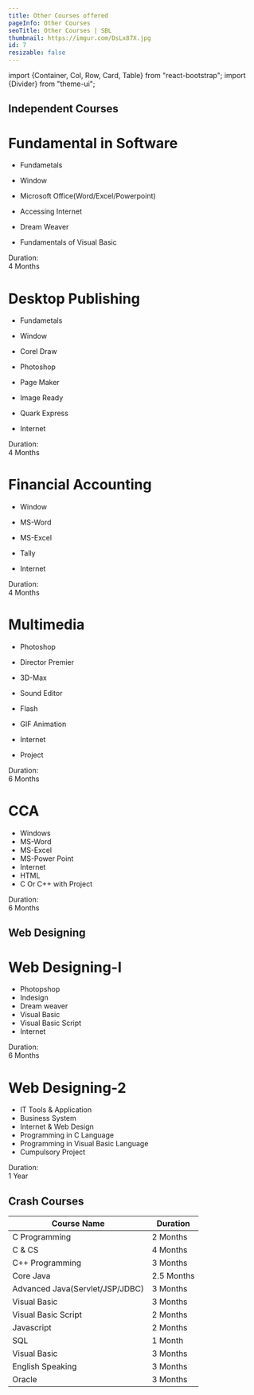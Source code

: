 ```yaml
---
title: Other Courses offered
pageInfo: Other Courses
seoTitle: Other Courses | SBL
thumbnail: https://imgur.com/DsLx87X.jpg
id: 7
resizable: false
---
```


import {Container, Col, Row, Card, Table} from "react-bootstrap";
import {Divider} from "theme-ui";

<Container>
<Row>
<Col lg={12} sm={12}>

<section id="Independent Courses">

## Independent Courses
</section>
<Divider />

</Col>
</Row>
</Container>

<Container>
<Row className="justify-content-center">
<div class="course-card">
<Col lg={4} md={6} sm={8} xs={12}>
  <div id="course-container">
  <div class="funda-img"></div>
  <h1 class="funda">
    Fundamental in Software
  </h1>
  <div class="description">


- Fundametals
- Window
- Microsoft Office(Word/Excel/Powerpoint)
- Accessing Internet
- Dream Weaver
- Fundamentals of Visual Basic



  </div>
   <footer class="funda-footer">
   Duration:
   <div class="footer-text">
   4 Months
   </div>
  </footer>
</div>
</Col>
</div>

<div class="course-card">
<Col lg={4} md={6} sm={8} xs={12}>
  <div id="course-container">
  <div class="dtp-img"></div>
  <h1 class="dtp">
    Desktop Publishing
  </h1>
  <div class="description">


- Fundametals
- Window
- Corel Draw
- Photoshop
- Page Maker
- Image Ready
- Quark Express
- Internet



  </div>
   <footer class="dtp-footer">
   Duration:
   <div class="footer-text">
   4 Months
   </div>
  </footer>
</div>
</Col>
</div>

<div class="course-card">
<Col lg={4} md={6} sm={8} xs={12}>
  <div id="course-container">
  <div class="fin-img"></div>
  <h1 class="fin">
    Financial Accounting
  </h1>
  <div class="description">


- Window
- MS-Word
- MS-Excel
- Tally
- Internet


  </div>
   <footer class="fin-footer">
   Duration:
   <div class="footer-text">
   4 Months
   </div>
  </footer>
</div>
</Col>
</div>

<div class="course-card">
<Col lg={4} md={6} sm={8} xs={12}>
  <div id="course-container">
  <div class="multi-img"></div>
  <h1 class="multi">
    Multimedia
  </h1>
  <div class="description">


- Photoshop
- Director Premier
- 3D-Max
- Sound Editor
- Flash
- GIF Animation
- Internet
- Project


  </div>
   <footer class="multi-footer">
   Duration:
   <div class="footer-text">
   6 Months
   </div>
  </footer>
</div>
</Col>
</div>

<div class="course-card">
<Col lg={4} md={6} sm={8} xs={12}>
  <div id="course-container">
  <div class="cca-img"></div>
  <h1 class="cca">
    CCA
  </h1>
  <div class="description">


- Windows
- MS-Word
- MS-Excel
- MS-Power Point
- Internet
- HTML
- C Or C++ with Project

  

</div>
   <footer class="cca-footer">
   Duration:
   <div class="footer-text">
   6 Months
   </div>
  </footer>
</div>
</Col>
</div>

</Row>
</Container>

<Container>
<Row>
<Col sm={12}>

<section id="Web Designing">

## Web Designing
</section>
<Divider />

</Col>
</Row>
</Container>

<Container>
<Row className="justify-content-center">
<div class="course-card">
<Col lg={4} md={6} sm={8} xs={12}>
  <div id="course-container">
  <div class="webi-img"></div>
  <h1 class="webi">
    Web Designing-I
  </h1>
  <div class="description">


- Photopshop
- Indesign
- Dream weaver
- Visual Basic
- Visual Basic Script
- Internet

  

</div>
   <footer class="webi-footer">
   Duration:
   <div class="footer-text">
   6 Months
   </div>
  </footer>
</div>
</Col>
</div>

<div class="course-card">
<Col lg={4} md={6} sm={8} xs={12}>
  <div id="course-container">
  <div class="webii-img"></div>
  <h1 class="webii">
    Web Designing-2
  </h1>
  <div class="description">


- IT Tools & Application
- Business System
- Internet & Web Design
- Programming in C Language
- Programming in Visual Basic Language
- Cumpulsory Project

  

</div>
   <footer class="webii-footer">
   Duration:
   <div class="footer-text">
   1 Year
   </div>
  </footer>
</div>
</Col>
</div>
</Row>
</Container>

<Container>
<Row>
<Col sm={12}>

<section id="Crash Courses">

## Crash Courses
</section>
<Divider />

</Col>
</Row>
</Container>

<Container>
<Row className="justify-content-center">
<Col sm={12}>
<Card>
    <Card.Img variant="top" style={{height: "350px"}} src="https://www.ravepubs.com/wp-content/uploads/2017/02/corporate-culture-0217.jpg" />
    <Card.Body>
      <Card.Text>
       <Table striped bordered hover>
  <thead>
    <tr>
      <th>Course Name</th>
      <th>Duration</th>
     </tr>
  </thead>
  <tbody>
    <tr>
      <td>C Programming</td>
      <td>2 Months</td>
   </tr>
    <tr>
      <td>C & CS</td>
      <td>4 Months</td>
    </tr>
    <tr>
      <td>C++ Programming</td>
      <td>3 Months</td>
    </tr>
     <tr>
      <td>Core Java</td>
      <td>2.5 Months</td>
    </tr>
    <tr>
      <td>Advanced Java(Servlet/JSP/JDBC)</td>
      <td>3 Months</td>
    </tr>
    <tr>
      <td>Visual Basic</td>
      <td>3 Months</td>
    </tr>
    <tr>
      <td>Visual Basic Script</td>
      <td>2 Months</td>
    </tr>
    <tr>
      <td>Javascript</td>
      <td>2 Months</td>
    </tr>
    <tr>
      <td>SQL</td>
      <td>1 Month</td>
    </tr>
    <tr>
      <td>Visual Basic</td>
      <td>3 Months</td>
    </tr>
    <tr>
      <td>English Speaking</td>
      <td>3 Months</td>
    </tr>
    <tr>
      <td>Oracle</td>
      <td>3 Months</td>
    </tr>
  </tbody>
</Table>
      </Card.Text>
    </Card.Body>
  </Card>
</Col>
</Row>
</Container>




